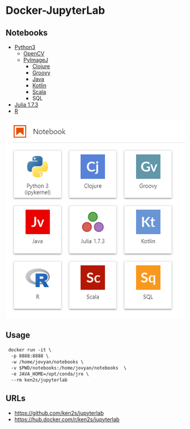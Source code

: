 # Docker-JupyterLab

## Notebooks

- [Python3](https://www.python.org)
    - [OpenCV](https://opencv.org)
    - [PyImageJ](https://github.com/imagej/pyimagej)
        - [Clojure](https://clojure.org/)
        - [Groovy](http://groovy-lang.org/)
        - [Java](https://www.java.com/)
        - [Kotlin](https://kotlinlang.org/)
        - [Scala](https://www.scala-lang.org/)
        - SQL
- [Julia 1.7.3](https://julialang.org)
- [R](https://www.r-project.org)
<!-- - [ImageJ](https://imagej.nih.gov/ij/)
- [BeakerX](http://beakerx.com)
- [OpenJDK](https://openjdk.java.net) -->

![notebooks](https://raw.githubusercontent.com/ken2s/jupyterlab/main/notebooks.png)

## Usage

```
 docker run -it \
  -p 8888:8888 \
  -w /home/jovyan/notebooks \
  -v $PWD/notebooks:/home/jovyan/notebooks  \
  -e JAVA_HOME=/opt/conda/jre \
  --rm ken2s/jupyterlab
```

## URLs
- https://github.com/ken2s/jupyterlab
- https://hub.docker.com/r/ken2s/jupyterlab
